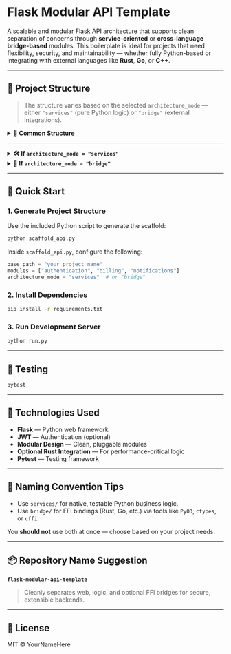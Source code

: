 # Flask Modular API Template

A scalable and modular Flask API architecture that supports clean separation of concerns through **service-oriented** or **cross-language bridge-based** modules. This boilerplate is ideal for projects that need flexibility, security, and maintainability — whether fully Python-based or integrating with external languages like **Rust**, **Go**, or **C++**.

---

## 📁 Project Structure

> The structure varies based on the selected `architecture_mode` — either `"services"` (pure Python logic) or `"bridge"` (external integrations).

<details>
<summary><strong>🧩 Common Structure</strong></summary>

```plaintext
flask_modular_api_template/
├── app/
│   ├── resources/                  # HTTP endpoint logic
│   ├── decorators/                # Custom decorators (e.g., token checks)
│   ├── models/                    # SQLAlchemy models
│   ├── schemas/                   # Data validation & serialization (e.g., Marshmallow)
│   ├── utils/                     # Reusable utility functions
│   ├── config.py                  # Configuration setup
│   ├── errors.py                  # Global error handlers
│   ├── middleware.py              # Middleware logic
│   ├── routes.py                  # Blueprint registration
│   └── __init__.py
├── tests/                         # Unit/integration tests
├── api.ini                        # Configuration file
├── requirements.txt               # Dependencies
├── run.py                         # Dev server entrypoint
├── wsgi.py                        # WSGI production entrypoint
└── README.md
```

</details>

---

<details>
<summary><strong>🛠️ If <code>architecture_mode = "services"</code></strong></summary>

```plaintext
app/
└── services/                      # Pure Python logic layer
    ├── authentication/
    │   └── __init__.py
    ├── billing/
    │   └── __init__.py
    └── notifications/
        └── __init__.py
```

</details>

<details>
<summary><strong>🔗 If <code>architecture_mode = "bridge"</code></strong></summary>

```plaintext
app/
└── bridge/                        # External logic via FFI (e.g., Rust/C++)
    ├── authentication/
    │   ├── __init__.py
    │   └── authentication_rust_bridge.py
    ├── billing/
    │   ├── __init__.py
    │   └── billing_rust_bridge.py
    └── notifications/
        ├── __init__.py
        └── notifications_rust_bridge.py
```

</details>

---

## 🚀 Quick Start

### 1. Generate Project Structure

Use the included Python script to generate the scaffold:

```bash
python scaffold_api.py
```

Inside `scaffold_api.py`, configure the following:

```python
base_path = "your_project_name"
modules = ["authentication", "billing", "notifications"]
architecture_mode = "services"  # or "bridge"
```

### 2. Install Dependencies

```bash
pip install -r requirements.txt
```

### 3. Run Development Server

```bash
python run.py
```

---

## 🧪 Testing

```bash
pytest
```

---

## 🧱 Technologies Used

- **Flask** — Python web framework
- **JWT** — Authentication (optional)
- **Modular Design** — Clean, pluggable modules
- **Optional Rust Integration** — For performance-critical logic
- **Pytest** — Testing framework

---

## 🧠 Naming Convention Tips

- Use `services/` for native, testable Python business logic.
- Use `bridge/` for FFI bindings (Rust, Go, etc.) via tools like `PyO3`, `ctypes`, or `cffi`.

You **should not** use both at once — choose based on your project needs.

---

## 📦 Repository Name Suggestion

**`flask-modular-api-template`**

> Cleanly separates web, logic, and optional FFI bridges for secure, extensible backends.

---

## 📜 License

MIT © YourNameHere
